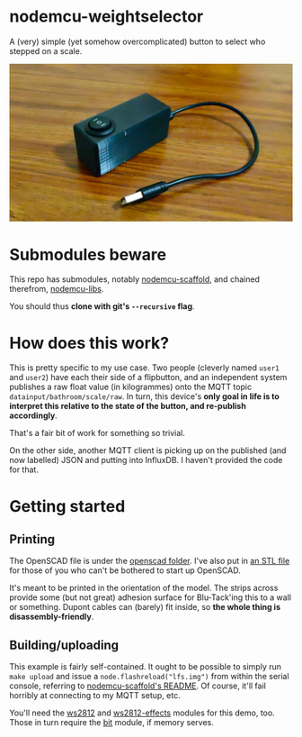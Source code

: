 # nodemcu-weightselector
A (very) simple (yet somehow overcomplicated) button to select who stepped on a scale.

![A button. In a case.](imgs/weightselector.jpeg "Weightselector case")

# Submodules beware

This repo has submodules, notably [nodemcu-scaffold](https://github.com/skrewz/nodemcu-scaffold), and chained therefrom, [nodemcu-libs](https://github.com/skrewz/nodemcu-libs).

You should thus **clone with git's `--recursive` flag**.

# How does this work?

This is pretty specific to my use case. Two people (cleverly named `user1` and `user2`) have each their side of a flipbutton, and an independent system publishes a raw float value (in kilogrammes) onto the MQTT topic `datainput/bathroom/scale/raw`. In turn, this device's **only goal in life is to interpret this relative to the state of the button, and re-publish accordingly**.

That's a fair bit of work for something so trivial.

On the other side, another MQTT client is picking up on the published (and now labelled) JSON and putting into InfluxDB. I haven't provided the code for that.

# Getting started

## Printing

The OpenSCAD file is under the [openscad folder](openscad/). I've also put in [an STL file](openscad/weightselector_case.stl) for those of you who can't be bothered to start up OpenSCAD.

It's meant to be printed in the orientation of the model. The strips across provide some (but not great) adhesion surface for Blu-Tack'ing this to a wall or something. Dupont cables can (barely) fit inside, so **the whole thing is disassembly-friendly**.

## Building/uploading

This example is fairly self-contained. It ought to be possible to simply run `make upload` and issue a `node.flashreload("lfs.img")` from within the serial console, referring to [nodemcu-scaffold's README](https://github.com/skrewz/nodemcu-scaffold/blob/master/README.md). Of course, it'll fail horribly at connecting to my MQTT setup, etc.

You'll need the [ws2812](https://nodemcu.readthedocs.io/en/master/modules/ws2812/) and [ws2812-effects](https://nodemcu.readthedocs.io/en/master/modules/ws2812-effects/) modules for this demo, too. Those in turn require the [bit](https://nodemcu.readthedocs.io/en/master/modules/bit/) module, if memory serves.
